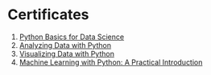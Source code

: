 # Certificates
1. [Python Basics for Data Science](https://courses.edx.org/certificates/23d9f614f0da41d499418e5b77c7f0a0)
2. [Analyzing Data with Python](https://courses.edx.org/certificates/4fcc40764b134dcba4e49f7d0d44c3b6)
3. [Visualizing Data with Python](https://courses.edx.org/certificates/2c9c5602a312466ebd7d24b9dec34c54)
4. [Machine Learning with Python: A Practical Introduction](https://courses.edx.org/certificates/b47735a5b9df42e19e34a0d121820eef)
